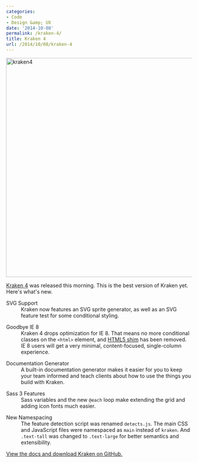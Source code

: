 ```yaml
---
categories:
- Code
- Design &amp; UX
date: '2014-10-08'
permalink: /kraken-4/
title: Kraken 4
url: /2014/10/08/kraken-4
---
```


<img src="https://gomakethings.com/wp-content/uploads/2014/10/kraken4.png" alt="kraken4" width="960" height="596" class="aligncenter size-full wp-image-5650" />

[Kraken 4](http://cferdinandi.github.io/kraken/) was released this morning. This is the best version of Kraken yet. Here's what's new.

<!--more-->

<dl>
	<dt>SVG Support</dt>
	<dd>Kraken now features an SVG sprite generator, as well as an SVG feature test for some conditional styling.</dd>
</dl>

<dl>
	<dt>Goodbye IE 8</dt>
	<dd>Kraken 4 drops optimization for IE 8. That means no more conditional classes on the <code>&lt;html&gt;</code> element, and <a href="https://code.google.com/p/html5shim/">HTML5 shim</a> has been removed. IE 8 users will get a very minimal, content-focused, single-column experience.</dd>
</dl>

<dl>
	<dt>Documentation Generator</dt>
	<dd>A built-in documentation generator makes it easier for you to keep your team informed and teach clients about how to use the things you build with Kraken.</dd>
</dl>

<dl>
	<dt>Sass 3 Features</dt>
	<dd>Sass variables and the new <code>@each</code> loop make extending the grid and adding icon fonts much easier.</dd>
</dl>

<dl>
	<dt>New Namespacing</dt>
	<dd>The feature detection script was renamed <code>detects.js</code>. The main CSS and JavaScript files were namespaced as <code>main</code> instead of <code>kraken</code>. And <code>.text-tall</code> was changed to <code>.text-large</code> for better semantics and extensibility.</dd>
</dl>

[View the docs and download Kraken on GitHub.](http://cferdinandi.github.io/kraken/)